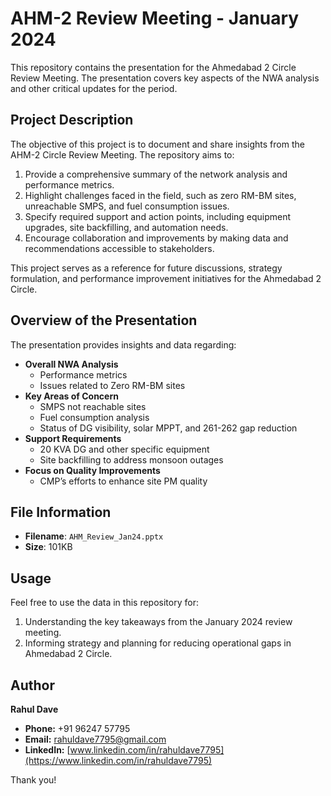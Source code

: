# AHM-2 Review Meeting - January 2024

This repository contains the presentation for the Ahmedabad 2 Circle Review Meeting. The presentation covers key aspects of the NWA analysis and other critical updates for the period.

## Project Description

The objective of this project is to document and share insights from the AHM-2 Circle Review Meeting. The repository aims to:

1. Provide a comprehensive summary of the network analysis and performance metrics.
2. Highlight challenges faced in the field, such as zero RM-BM sites, unreachable SMPS, and fuel consumption issues.
3. Specify required support and action points, including equipment upgrades, site backfilling, and automation needs.
4. Encourage collaboration and improvements by making data and recommendations accessible to stakeholders.

This project serves as a reference for future discussions, strategy formulation, and performance improvement initiatives for the Ahmedabad 2 Circle.

## Overview of the Presentation

The presentation provides insights and data regarding:

- **Overall NWA Analysis**
  - Performance metrics
  - Issues related to Zero RM-BM sites
- **Key Areas of Concern**
  - SMPS not reachable sites
  - Fuel consumption analysis
  - Status of DG visibility, solar MPPT, and 261-262 gap reduction
- **Support Requirements**
  - 20 KVA DG and other specific equipment
  - Site backfilling to address monsoon outages
- **Focus on Quality Improvements**
  - CMP’s efforts to enhance site PM quality

## File Information

- **Filename**: `AHM_Review_Jan24.pptx`
- **Size**: 101KB

## Usage

Feel free to use the data in this repository for:

1. Understanding the key takeaways from the January 2024 review meeting.
2. Informing strategy and planning for reducing operational gaps in Ahmedabad 2 Circle.

## Author
**Rahul Dave**

- **Phone:** +91 96247 57795
- **Email:** [rahuldave7795@gmail.com](mailto:rahuldave7795@gmail.com)
- **LinkedIn:** [www.linkedin.com/in/rahuldave7795](https://www.linkedin.com/in/rahuldave7795)

Thank you!
